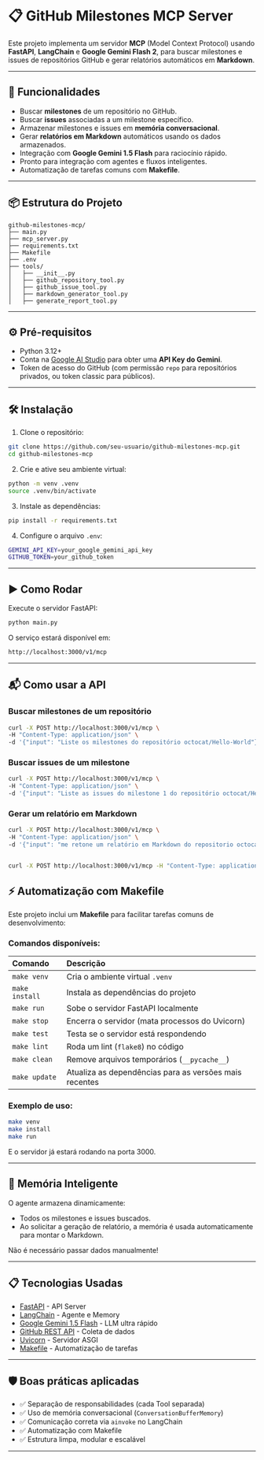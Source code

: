 # 📋 GitHub Milestones MCP Server

Este projeto implementa um servidor **MCP** (Model Context Protocol) usando **FastAPI**, **LangChain** e **Google Gemini Flash 2**, para buscar milestones e issues de repositórios GitHub e gerar relatórios automáticos em **Markdown**.

---

## 🚀 Funcionalidades

- Buscar **milestones** de um repositório no GitHub.
- Buscar **issues** associadas a um milestone específico.
- Armazenar milestones e issues em **memória conversacional**.
- Gerar **relatórios em Markdown** automáticos usando os dados armazenados.
- Integração com **Google Gemini 1.5 Flash** para raciocínio rápido.
- Pronto para integração com agentes e fluxos inteligentes.
- Automatização de tarefas comuns com **Makefile**.

---

## 📦 Estrutura do Projeto

```
github-milestones-mcp/
├── main.py
├── mcp_server.py
├── requirements.txt
├── Makefile
├── .env
├── tools/
│   ├── __init__.py
│   ├── github_repository_tool.py
│   ├── github_issue_tool.py
│   ├── markdown_generator_tool.py
│   ├── generate_report_tool.py
```

---

## ⚙️ Pré-requisitos

- Python 3.12+
- Conta na [Google AI Studio](https://aistudio.google.com/) para obter uma **API Key do Gemini**.
- Token de acesso do GitHub (com permissão `repo` para repositórios privados, ou token classic para públicos).

---

## 🛠️ Instalação

1. Clone o repositório:

```bash
git clone https://github.com/seu-usuario/github-milestones-mcp.git
cd github-milestones-mcp
```

2. Crie e ative seu ambiente virtual:

```bash
python -m venv .venv
source .venv/bin/activate
```

3. Instale as dependências:

```bash
pip install -r requirements.txt
```

4. Configure o arquivo `.env`:

```bash
GEMINI_API_KEY=your_google_gemini_api_key
GITHUB_TOKEN=your_github_token
```

---

## ▶️ Como Rodar

Execute o servidor FastAPI:

```bash
python main.py
```

O serviço estará disponível em:

```bash
http://localhost:3000/v1/mcp
```

---

## 📬 Como usar a API

### Buscar milestones de um repositório

```bash
curl -X POST http://localhost:3000/v1/mcp \
-H "Content-Type: application/json" \
-d '{"input": "Liste os milestones do repositório octocat/Hello-World"}'
```

### Buscar issues de um milestone

```bash
curl -X POST http://localhost:3000/v1/mcp \
-H "Content-Type: application/json" \
-d '{"input": "Liste as issues do milestone 1 do repositório octocat/Hello-World"}'
```

### Gerar um relatório em Markdown

```bash
curl -X POST http://localhost:3000/v1/mcp \
-H "Content-Type: application/json" \
-d '{"input": "me retone um relatório em Markdown do repositorio octocat/Hello-World"}'
```

```bash

curl -X POST http://localhost:3000/v1/mcp -H "Content-Type: application/json" -d '{"input": "me forneça o relatório do repositório octocat/Hello-World ordenado pelo numero do milestone e coloque as datas no formato brasileiro"}'
```



## ⚡ Automatização com Makefile

Este projeto inclui um **Makefile** para facilitar tarefas comuns de desenvolvimento:

### Comandos disponíveis:

| Comando          | Descrição                                      |
|:-----------------|:-----------------------------------------------|
| `make venv`      | Cria o ambiente virtual `.venv`                |
| `make install`   | Instala as dependências do projeto             |
| `make run`       | Sobe o servidor FastAPI localmente             |
| `make stop`      | Encerra o servidor (mata processos do Uvicorn) |
| `make test`      | Testa se o servidor está respondendo           |
| `make lint`      | Roda um lint (`flake8`) no código              |
| `make clean`     | Remove arquivos temporários (`__pycache__`)    |
| `make update`    | Atualiza as dependências para as versões mais recentes |

### Exemplo de uso:

```bash
make venv
make install
make run
```

E o servidor já estará rodando na porta 3000.

---

## 🧠 Memória Inteligente

O agente armazena dinamicamente:
- Todos os milestones e issues buscados.
- Ao solicitar a geração de relatório, a memória é usada automaticamente para montar o Markdown.

Não é necessário passar dados manualmente!

---

## 📋 Tecnologias Usadas

- [FastAPI](https://fastapi.tiangolo.com/) - API Server
- [LangChain](https://www.langchain.dev/) - Agente e Memory
- [Google Gemini 1.5 Flash](https://ai.google.dev/) - LLM ultra rápido
- [GitHub REST API](https://docs.github.com/en/rest) - Coleta de dados
- [Uvicorn](https://www.uvicorn.org/) - Servidor ASGI
- [Makefile](https://www.gnu.org/software/make/) - Automatização de tarefas

---

## 🛡️ Boas práticas aplicadas

- ✅ Separação de responsabilidades (cada Tool separada)
- ✅ Uso de memória conversacional (`ConversationBufferMemory`)
- ✅ Comunicação correta via `ainvoke` no LangChain
- ✅ Automatização com Makefile
- ✅ Estrutura limpa, modular e escalável

---


